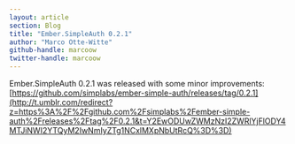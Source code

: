 ```yaml
---
layout: article
section: Blog
title: "Ember.SimpleAuth 0.2.1"
author: "Marco Otte-Witte"
github-handle: marcoow
twitter-handle: marcoow
---
```


Ember.SimpleAuth 0.2.1 was released with some minor improvements: [https://github.com/simplabs/ember-simple-auth/releases/tag/0.2.1](http://t.umblr.com/redirect?z=https%3A%2F%2Fgithub.com%2Fsimplabs%2Fember-simple-auth%2Freleases%2Ftag%2F0.2.1&t=Y2EwODUwZWMzNzI2ZWRlYjFlODY4MTJiNWI2YTQyM2IwNmIyZTg1NCxlMXpNbUtRcQ%3D%3D)